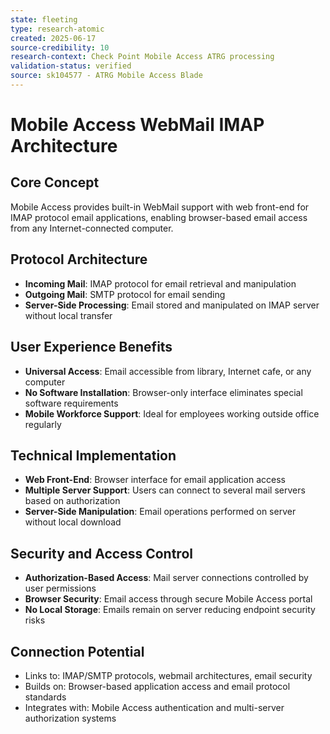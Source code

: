 ```yaml
---
state: fleeting
type: research-atomic
created: 2025-06-17
source-credibility: 10
research-context: Check Point Mobile Access ATRG processing
validation-status: verified
source: sk104577 - ATRG Mobile Access Blade
---
```


# Mobile Access WebMail IMAP Architecture

## Core Concept
Mobile Access provides built-in WebMail support with web front-end for IMAP protocol email applications, enabling browser-based email access from any Internet-connected computer.

## Protocol Architecture
- **Incoming Mail**: IMAP protocol for email retrieval and manipulation
- **Outgoing Mail**: SMTP protocol for email sending
- **Server-Side Processing**: Email stored and manipulated on IMAP server without local transfer

## User Experience Benefits
- **Universal Access**: Email accessible from library, Internet cafe, or any computer
- **No Software Installation**: Browser-only interface eliminates special software requirements
- **Mobile Workforce Support**: Ideal for employees working outside office regularly

## Technical Implementation
- **Web Front-End**: Browser interface for email application access
- **Multiple Server Support**: Users can connect to several mail servers based on authorization
- **Server-Side Manipulation**: Email operations performed on server without local download

## Security and Access Control
- **Authorization-Based Access**: Mail server connections controlled by user permissions
- **Browser Security**: Email access through secure Mobile Access portal
- **No Local Storage**: Emails remain on server reducing endpoint security risks

## Connection Potential
- Links to: IMAP/SMTP protocols, webmail architectures, email security
- Builds on: Browser-based application access and email protocol standards
- Integrates with: Mobile Access authentication and multi-server authorization systems